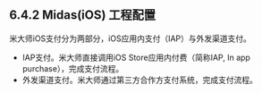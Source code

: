 ## 6.4.2 Midas(iOS) 工程配置

米大师iOS支付分为两部分，iOS应用内支付（IAP）与外发渠道支付。

+ IAP支付。米大师直接调用iOS Store应用内付费（简称IAP, In app purchase），完成支付流程。
+ 外发渠道支付。米大师通过第三方合作方支付系统，完成支付流程。